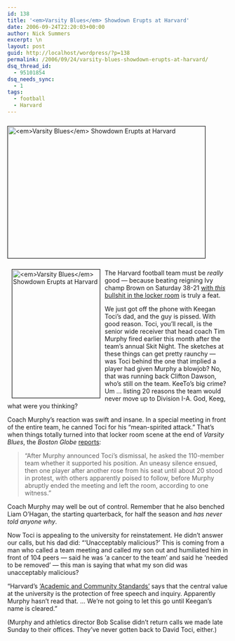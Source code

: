```yaml
---
id: 138
title: '<em>Varsity Blues</em> Showdown Erupts at Harvard'
date: 2006-09-24T22:20:03+00:00
author: Nick Summers
excerpt: \n
layout: post
guid: http://localhost/wordpress/?p=138
permalink: /2006/09/24/varsity-blues-showdown-erupts-at-harvard/
dsq_thread_id:
  - 95101854
dsq_needs_sync:
  - 1
tags:
  - football
  - Harvard
---
```

<img width="450" vspace="10" height="300" border="1" src="http://www.ivygateblog.com/wp-content/uploads/2006/09/varsityblues.jpg" alt="<em>Varsity Blues</em> Showdown Erupts at Harvard" />
  
<img width="200" vspace="0" hspace="10" height="292" border="1" align="left" src="http://www.ivygateblog.com/wp-content/uploads/2006/09/keegantoci.jpg" alt="<em>Varsity Blues</em> Showdown Erupts at Harvard" />The Harvard football team must be _really_ good &#8212; because beating reigning Ivy champ Brown on Saturday 38-21 [with _this_ bullshit in the locker room](http://www.ivygateblog.com/2006/09/harvard_football_team_down_to_just_kicker_waterboy.html) is truly a feat.

We just got off the phone with Keegan Toci&#8217;s dad, and the guy is pissed. With good reason. Toci, you&#8217;ll recall, is the senior wide receiver that head coach Tim Murphy fired earlier this month after the team&#8217;s annual Skit Night. The sketches at these things can get pretty raunchy &#8212; was Toci behind the one that implied a player had given Murphy a blowjob? No, that was running back Clifton Dawson, who&#8217;s still on the team. KeeTo&#8217;s big crime? Um &#8230; listing 20 reasons the team would never move up to Division I-A. God, Keeg, what were you thinking?

Coach Murphy&#8217;s reaction was swift and insane. In a special meeting in front of the entire team, he canned Toci for his &#8220;mean-spirited attack.&#8221; That&#8217;s when things totally turned into that locker room scene at the end of _Varsity Blues_, the _Boston Globe_ [reports](http://www.boston.com/sports/articles/2006/09/23/flop_show_at_harvard/):

> &#8220;After Murphy announced Toci&#8217;s dismissal, he asked the 110-member team whether it supported his position. An uneasy silence ensued, then one player after another rose from his seat until about 20 stood in protest, with others apparently poised to follow, before Murphy abruptly ended the meeting and left the room, according to one witness.&#8221;

Coach Murphy may well be out of control. Remember that he also benched Liam O&#8217;Hagan, the starting quarterback, for half the season and _has never told anyone why_.

Now Toci is appealing to the university for reinstatement. He didn&#8217;t answer our calls, but his dad did: &#8220;&#8216;Unacceptably malicious?&#8217; This is coming from a man who called a team meeting and called my son out and humiliated him in front of 104 peers &#8212; said he was &#8216;a cancer to the team&#8217; and said he &#8216;needed to be removed&#8217; &#8212; this man is saying that what my son did was unacceptably malicious?

&#8220;Harvard&#8217;s [&#8216;Academic and Community Standards&#8217;](http://www.fas.harvard.edu/~fdo/publications/firstyearguide0607/standards.htm) says that the central value at the university is the protection of free speech and inquiry. Apparently Murphy hasn&#8217;t read that. &#8230; We&#8217;re not going to let this go until Keegan&#8217;s name is cleared.&#8221;

(Murphy and athletics director Bob Scalise didn&#8217;t return calls we made late Sunday to their offices. They&#8217;ve never gotten back to David Toci, either.)